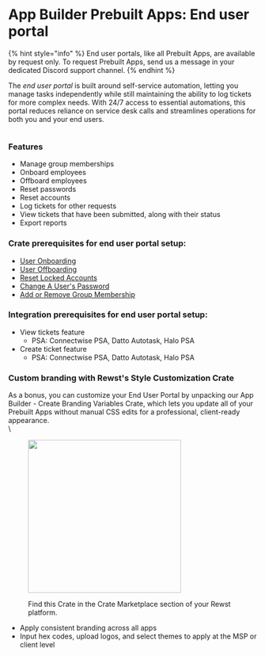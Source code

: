 # App Builder Prebuilt Apps: End user portal

{% hint style="info" %}
End user portals, like all Prebuilt Apps, are available by request only. To request Prebuilt Apps, send us a message in your dedicated Discord support channel.
{% endhint %}

The _end user portal_ is built around self-service automation, letting you manage tasks independently while still maintaining the ability to log tickets for more complex needs. With 24/7 access to essential automations, this portal reduces reliance on service desk calls and streamlines operations for both you and your end users.

<figure><img src="../../../.gitbook/assets/image (31).png" alt=""><figcaption></figcaption></figure>

### Features

* Manage group memberships
* Onboard employees
* Offboard employees
* Reset passwords
* Reset accounts
* Log tickets for other requests
* View tickets that have been submitted, along with their status
* Export reports

### **Crate prerequisites for end user portal setup:**

* [User Onboarding](https://app.rewst.io/marketplace/crates/739fbe90-70da-454e-888e-5fa416665ce1)
* [User Offboarding](https://app.rewst.io/marketplace/crates/c3f4316f-f599-4943-af50-29cde06dd863)
* [Reset Locked Accounts](https://app.rewst.io/marketplace/crates/7cd396a6-89e5-4d7a-b57d-70a97c71fa22)
* [Change A User's Password](https://app.rewst.io/marketplace/crates/2380ea0b-00b6-47d5-8107-77fc55a63938)
* [Add or Remove Group Membership](https://app.rewst.io/marketplace/crates/022c71ff-985c-4a8a-a0ac-efbdc4705a70)

### **Integration prerequisites for end user portal setup:**

* View tickets feature
  * PSA: Connectwise PSA, Datto Autotask, Halo PSA
* Create ticket feature
  * PSA: Connectwise PSA, Datto Autotask, Halo PSA

### Custom branding with Rewst's Style Customization Crate

As a bonus, you can customize your End User Portal by unpacking our App Builder - Create Branding Variables Crate, which lets you update all of your Prebuilt Apps without manual CSS edits for a professional, client-ready appearance.\
\


<figure><img src="../../../.gitbook/assets/Screenshot 2025-08-08 at 4.40.40 PM.png" alt="" width="309"><figcaption><p>Find this Crate in the Crate Marketplace section of your Rewst platform.</p></figcaption></figure>

* Apply consistent branding across all apps
* Input hex codes, upload logos, and select themes to apply at the MSP or client level



